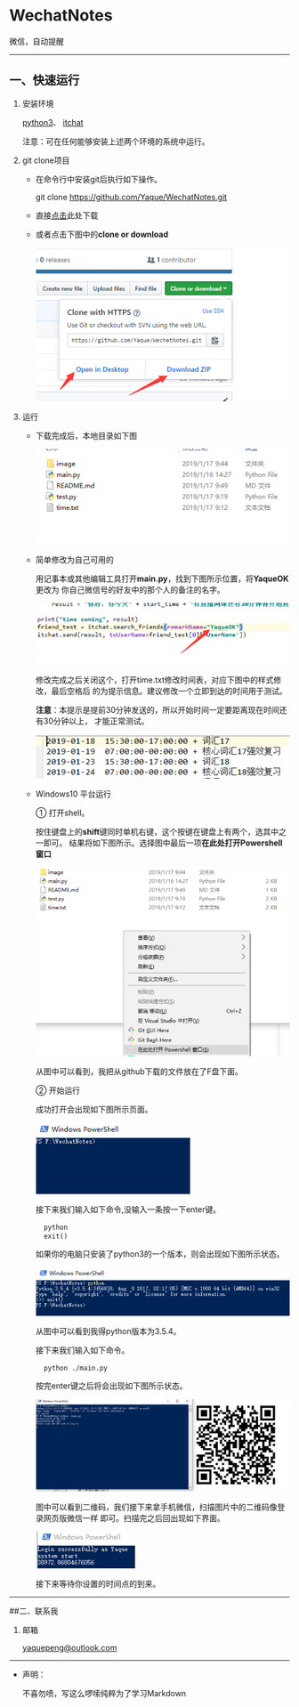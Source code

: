 # WechatNotes
微信，自动提醒

***
## 一、快速运行
1. 安装环境

    [python3](https://www.python.org/)、
    [itchat](https://github.com/littlecodersh/ItChat)
    
    注意：可在任何能够安装上述两个环境的系统中运行。
2. git clone项目

    + 在命令行中安装git后执行如下操作。

        git clone https://github.com/Yaque/WechatNotes.git

    + 直接[点击](https://github.com/Yaque/WechatNotes/archive/master.zip)此处下载
    
    + 或者点击下图中的**clone or download**
    
         ![download](image/download.png "下载图示")
         
3. 运行

    + 下载完成后，本地目录如下图
    
        ![list](image/list.png "目录清单")
        
    + 简单修改为自己可用的
    
        用记事本或其他编辑工具打开**main.py**，找到下图所示位置，将**YaqueOK**更改为
        你自己微信号的好友中的那个人的备注的名字。
        
        ![change_remarkname](image/change_remarkname.png "修改提醒对象")
        
        修改完成之后关闭这个，打开time.txt修改时间表，对应下图中的样式修改，最后空格后
        的为提示信息。建议修改一个立即到达的时间用于测试。
        
        **注意**：本提示是提前30分钟发送的，所以开始时间一定要距离现在时间还有30分钟以上，
        才能正常测试。
        
        ![change_time_list](image/change_time_list.png "修改时间表")
    
    + Windows10 平台运行
    
        ① 打开shell。
        
        按住键盘上的**shift**键同时单机右键，这个按键在键盘上有两个，选其中之一即可。
        结果将如下图所示。选择图中最后一项**在此处打开Powershell窗口**
        
         ![open_shell](image/open_shell.png "打开shell命令")
         
         从图中可以看到，我把从github下载的文件放在了F盘下面。
         
        ② 开始运行
        
        成功打开会出现如下图所示页面。
        
        ![shell_window](image/shell_window.png "shell命令窗口")
        
        接下来我们输入如下命令,没输入一条按一下enter键。
        
            python
            exit()
        
        如果你的电脑只安装了python3的一个版本，则会出现如下图所示状态。
        
        ![shell_one](image/shell_one.png "执行第一条shell命令")
        
        从图中可以看到我得python版本为3.5.4。
        
        接下来我们输入如下命令。
        
            python ./main.py
            
        按完enter键之后将会出现如下图所示状态。
        
        ![shell_two](image/shell_two.png "执行第二条shell命令")
        
        图中可以看到二维码，我们接下来拿手机微信，扫描图片中的二维码像登录网页版微信一样
        即可。扫描完之后回出现如下界面。
        
        ![scan_by_wechat](image/scan_by_wechat.png "微信扫描成功")
        
        接下来等待你设置的时间点的到来。

***
##二、联系我

1. 邮箱

    yaquepeng@outlook.com
    
***
+ 声明：

    不喜勿喷，写这么啰嗦纯粹为了学习Markdown
